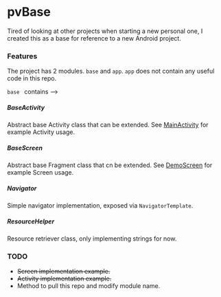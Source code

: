 # pvBase

Tired of looking at other projects when starting a new personal one,
I created this as a base for reference to a new Android project.

### Features

The project has 2 modules. `base` and `app`. `app` does not contain
 any useful code in this repo.

 `base ` contains --> 

##### BaseActivity

Abstract base Activity class that can be extended.
See [MainActivity](./app/src/main/java/com/pv/pvbase/MainActivity.kt) for example Activity usage.

##### BaseScreen

Abstract base Fragment class that cn be extended.
See [DemoScreen](./app/src/main/java/com/pv/pvbase/DemoScreen.kt) for example Screen usage.

##### Navigator

Simple navigator implementation, exposed via `NavigatorTemplate`.

##### ResourceHelper

Resource retriever class, only implementing strings for now.

### TODO

* ~~Screen implementation example.~~
* ~~Activity implementation example.~~
* Method to pull this repo and modify module name.
